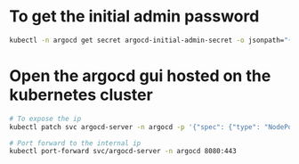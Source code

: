 
# To get the initial admin password 

```bash
kubectl -n argocd get secret argocd-initial-admin-secret -o jsonpath="{.data.password}" | base64 -d && echo
```

# Open the argocd gui hosted on the kubernetes cluster

```bash
# To expose the ip
kubectl patch svc argocd-server -n argocd -p '{"spec": {"type": "NodePort"}}'

# Port forward to the internal ip
kubectl port-forward svc/argocd-server -n argocd 8080:443
```